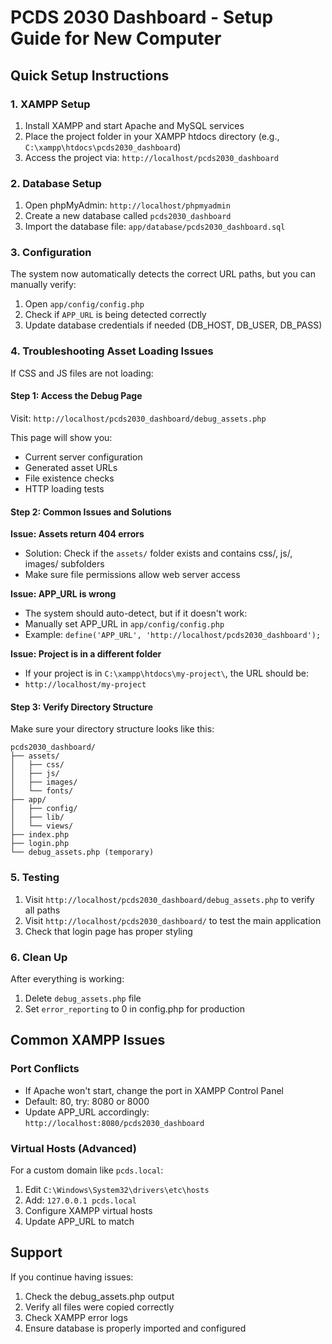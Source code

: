 # PCDS 2030 Dashboard - Setup Guide for New Computer

## Quick Setup Instructions

### 1. XAMPP Setup
1. Install XAMPP and start Apache and MySQL services
2. Place the project folder in your XAMPP htdocs directory (e.g., `C:\xampp\htdocs\pcds2030_dashboard`)
3. Access the project via: `http://localhost/pcds2030_dashboard`

### 2. Database Setup
1. Open phpMyAdmin: `http://localhost/phpmyadmin`
2. Create a new database called `pcds2030_dashboard`
3. Import the database file: `app/database/pcds2030_dashboard.sql`

### 3. Configuration
The system now automatically detects the correct URL paths, but you can manually verify:
1. Open `app/config/config.php`
2. Check if `APP_URL` is being detected correctly
3. Update database credentials if needed (DB_HOST, DB_USER, DB_PASS)

### 4. Troubleshooting Asset Loading Issues

If CSS and JS files are not loading:

#### Step 1: Access the Debug Page
Visit: `http://localhost/pcds2030_dashboard/debug_assets.php`

This page will show you:
- Current server configuration
- Generated asset URLs
- File existence checks
- HTTP loading tests

#### Step 2: Common Issues and Solutions

**Issue: Assets return 404 errors**
- Solution: Check if the `assets/` folder exists and contains css/, js/, images/ subfolders
- Make sure file permissions allow web server access

**Issue: APP_URL is wrong**
- The system should auto-detect, but if it doesn't work:
- Manually set APP_URL in `app/config/config.php`
- Example: `define('APP_URL', 'http://localhost/pcds2030_dashboard');`

**Issue: Project is in a different folder**
- If your project is in `C:\xampp\htdocs\my-project\`, the URL should be:
- `http://localhost/my-project`

#### Step 3: Verify Directory Structure
Make sure your directory structure looks like this:
```
pcds2030_dashboard/
├── assets/
│   ├── css/
│   ├── js/
│   ├── images/
│   └── fonts/
├── app/
│   ├── config/
│   ├── lib/
│   └── views/
├── index.php
├── login.php
└── debug_assets.php (temporary)
```

### 5. Testing
1. Visit `http://localhost/pcds2030_dashboard/debug_assets.php` to verify all paths
2. Visit `http://localhost/pcds2030_dashboard/` to test the main application
3. Check that login page has proper styling

### 6. Clean Up
After everything is working:
1. Delete `debug_assets.php` file
2. Set `error_reporting` to 0 in config.php for production

## Common XAMPP Issues

### Port Conflicts
- If Apache won't start, change the port in XAMPP Control Panel
- Default: 80, try: 8080 or 8000
- Update APP_URL accordingly: `http://localhost:8080/pcds2030_dashboard`

### Virtual Hosts (Advanced)
For a custom domain like `pcds.local`:
1. Edit `C:\Windows\System32\drivers\etc\hosts`
2. Add: `127.0.0.1 pcds.local`
3. Configure XAMPP virtual hosts
4. Update APP_URL to match

## Support
If you continue having issues:
1. Check the debug_assets.php output
2. Verify all files were copied correctly
3. Check XAMPP error logs
4. Ensure database is properly imported and configured
